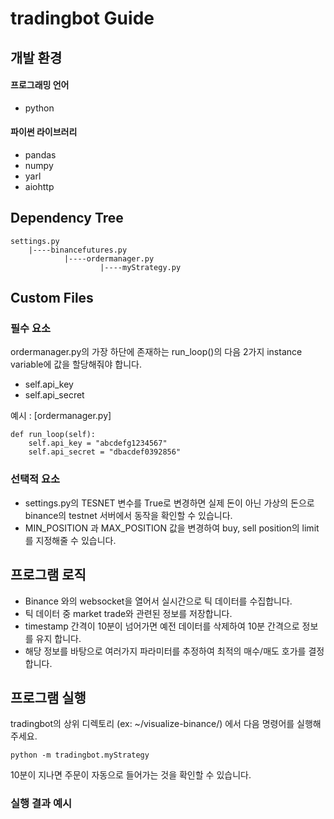 # tradingbot Guide

## 개발 환경

#### 프로그래밍 언어

- python

#### 파이썬 라이브러리

- pandas
- numpy
- yarl
- aiohttp

## Dependency Tree

```
settings.py
    |----binancefutures.py
            |----ordermanager.py
                    |----myStrategy.py
```

## Custom Files

### 필수 요소

ordermanager.py의 가장 하단에 존재하는 run_loop()의 다음 2가지 instance variable에 값을 할당해줘야 합니다.  

- self.api_key  
- self.api_secret

예시 : [ordermanager.py]

```
def run_loop(self):
    self.api_key = "abcdefg1234567"
    self.api_secret = "dbacdef0392856"
```

### 선택적 요소

- settings.py의 TESNET 변수를 True로 변경하면 실제 돈이 아닌 가상의 돈으로 binance의 testnet 서버에서 동작을 확인할 수 있습니다.
- MIN_POSITION 과 MAX_POSITION 값을 변경하여 buy, sell position의 limit를 지정해줄 수 있습니다.

## 프로그램 로직

- Binance 와의 websocket을 열어서 실시간으로 틱 데이터를 수집합니다.
- 틱 데이터 중 market trade와 관련된 정보를 저장합니다.
- timestamp 간격이 10분이 넘어가면 예전 데이터를 삭제하여 10분 간격으로 정보를 유지 합니다.
- 해당 정보를 바탕으로 여러가지 파라미터를 추정하여 최적의 매수/매도 호가를 결정합니다.

## 프로그램 실행

tradingbot의 상위 디렉토리 (ex: ~/visualize-binance/) 에서 다음 명령어를 실행해주세요.

```
python -m tradingbot.myStrategy
```

10분이 지나면 주문이 자동으로 들어가는 것을 확인할 수 있습니다.

### 실행 결과 예시